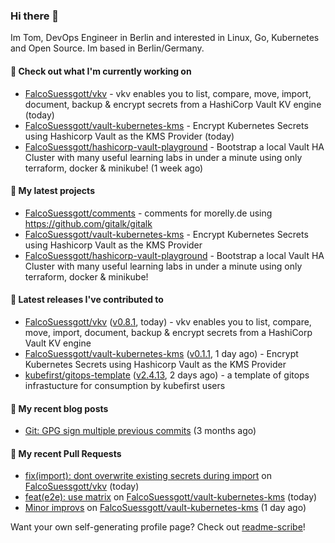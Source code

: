 ### Hi there 👋

Im Tom, DevOps Engineer in Berlin and interested in Linux, Go, Kubernetes and Open Source.
Im based in Berlin/Germany.

#### 👷 Check out what I'm currently working on

- [FalcoSuessgott/vkv](https://github.com/FalcoSuessgott/vkv) - vkv enables you to list, compare, move, import, document, backup &amp; encrypt secrets from a HashiCorp Vault KV engine (today)
- [FalcoSuessgott/vault-kubernetes-kms](https://github.com/FalcoSuessgott/vault-kubernetes-kms) - Encrypt Kubernetes Secrets using Hashicorp Vault as the KMS Provider (today)
- [FalcoSuessgott/hashicorp-vault-playground](https://github.com/FalcoSuessgott/hashicorp-vault-playground) - Bootstrap a local Vault HA Cluster with many useful learning labs in under a minute using only terraform, docker &amp; minikube! (1 week ago)

#### 🌱 My latest projects

- [FalcoSuessgott/comments](https://github.com/FalcoSuessgott/comments) - comments for morelly.de using https://github.com/gitalk/gitalk
- [FalcoSuessgott/vault-kubernetes-kms](https://github.com/FalcoSuessgott/vault-kubernetes-kms) - Encrypt Kubernetes Secrets using Hashicorp Vault as the KMS Provider
- [FalcoSuessgott/hashicorp-vault-playground](https://github.com/FalcoSuessgott/hashicorp-vault-playground) - Bootstrap a local Vault HA Cluster with many useful learning labs in under a minute using only terraform, docker &amp; minikube!

#### 🔭 Latest releases I've contributed to

- [FalcoSuessgott/vkv](https://github.com/FalcoSuessgott/vkv) ([v0.8.1](https://github.com/FalcoSuessgott/vkv/releases/tag/v0.8.1), today) - vkv enables you to list, compare, move, import, document, backup &amp; encrypt secrets from a HashiCorp Vault KV engine
- [FalcoSuessgott/vault-kubernetes-kms](https://github.com/FalcoSuessgott/vault-kubernetes-kms) ([v0.1.1](https://github.com/FalcoSuessgott/vault-kubernetes-kms/releases/tag/v0.1.1), 1 day ago) - Encrypt Kubernetes Secrets using Hashicorp Vault as the KMS Provider
- [kubefirst/gitops-template](https://github.com/kubefirst/gitops-template) ([v2.4.13](https://github.com/kubefirst/gitops-template/releases/tag/v2.4.13), 2 days ago) - a template of gitops infrastucture for consumption by kubefirst users

#### 📜 My recent blog posts

- [Git: GPG sign multiple previous commits](https://morelly.de/post/20240328_git_gpg_sign_commits/) (3 months ago)

#### 🔨 My recent Pull Requests

- [fix(import): dont overwrite existing secrets during import](https://github.com/FalcoSuessgott/vkv/pull/284) on [FalcoSuessgott/vkv](https://github.com/FalcoSuessgott/vkv) (today)
- [feat(e2e): use matrix](https://github.com/FalcoSuessgott/vault-kubernetes-kms/pull/94) on [FalcoSuessgott/vault-kubernetes-kms](https://github.com/FalcoSuessgott/vault-kubernetes-kms) (today)
- [Minor improvs](https://github.com/FalcoSuessgott/vault-kubernetes-kms/pull/93) on [FalcoSuessgott/vault-kubernetes-kms](https://github.com/FalcoSuessgott/vault-kubernetes-kms) (1 day ago)

Want your own self-generating profile page? Check out [readme-scribe](https://github.com/muesli/readme-scribe)!